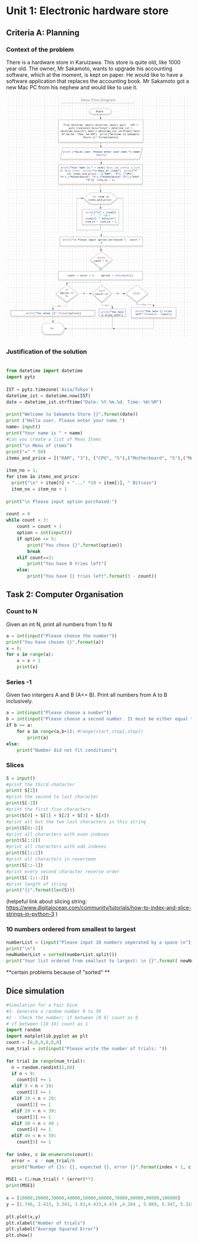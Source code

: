 # Unit 1: Electronic hardware store 

## Criteria A: Planning 

### Context of the problem 
There is a hardware store in Karuizawa. This store is quite old, like 1000 year old. The owner, Mr Sakamoto, wants to upgrade his accounting software, which at the moment, is kept on paper. He would like to have a software application that replaces the accounting book. Mr Sakamoto got a new Mac PC from his nephew and would  like to use it.

![Diagram](https://github.com/isabelandreatta1/Unit-1/blob/master/Flow%20Diagram.png) 

### Justification of the solution 
```.py 

from datetime import datetime
import pytz 

IST = pytz.timezone('Asia/Tokyo')
datetime_ist = datetime.now(IST)
date = datetime_ist.strftime("Date: %Y.%m.%d. Time: %H:%M")

print("Welcome to Sakamoto Store {}".format(date))
print ("Hello user. Please enter your name.")
name= input()
print("Your name is " + name)
#Can you create a list of Menu Items 
print("\n Menu of items") 
print("=" * 50)
items_and_price = [("RAM", "3"), ("CPU", "5"),("Motherboard", "5"),("Motherboard","5"),("GPU", "8")]

item_no = 1;  
for item in items_and_price: 
  print("\n" + item[0] + "..." *10 + item[1], " Bitcoin")
  item_no = item_no + 1

print("\n Please input option purchased:")

count = 0 
while count < 3:
    count = count + 1
    option = int(input())
    if option <= 5:
        print("You chose {}".format(option))
        break
    elif count==3:
        print("You have 0 tries left")
    else:
        print("You have {} tries left".format(3 - count))

```

## Task 2: Computer Organisation 

### Count to N 
Given an int N, print all numbers from 1 to N 

```.py 
a = int(input("Please choose the number"))
print("You have chosen {}".format(a))
x = 0;
for x in range(a):
    x = x + 1 
    print(x)
```
### Series -1 
Given two intergers A and B (A<= B). Print all numbers from A to B inclusively. 
```.py
a = int(input("Please choose a number"))
b = int(input("Please choose a second number. It must be either equal to or larger than the previous one"))
if b >= a:
    for a in range(a,b+1): #range(start,stop[,step]) 
        print(a)
else:
    print("Number did not fit conditions")
``` 
### Slices 
```.py
S = input()
#print the third chatacter 
print( S[2])
#print the second to last character 
print(S[-2])
#print the first five characters 
print(S[0] + S[1] + S[2] + S[3] + S[4]) 
#print all but the two last characters in this string 
print(S[0:-2]) 
#print all characters with even indexes
print(S[::2]) 
#print all characters with odd indexes 
print(S[1::2]) 
#print all characters in reverseee 
print(S[::-1]) 
#print every second character reverse order 
print(S[-1::-2]) 
#print length of string 
print("{}".format(len(S)))
```
(helpeful link about slicing string: https://www.digitalocean.com/community/tutorials/how-to-index-and-slice-strings-in-python-3 ) 

###  10 numbers ordered from smallest to largest 

```.py
numberList = (input("Please input 10 numbers seperated by a space \n"))
print("\n")
newNumberList = sorted(numberList.split()) 
print("Your list ordered from smallest to largest: \n {}".format( newNumberList)) 
```
**certain problems because of "sorted" ** 
## Dice simulation 
```.py
#Simulation for a Fair Dice
#1- Generate a random number 0 to 59
#2 - Check the number; if between [0 9] count as 0
# if between [10 19] count as 1
import random 
import matplotlib.pyplot as plt
count = [0,0,0,0,0,0]
num_trial = int(input("Please write the number of trials: "))

for trial in range(num_trial): 
  n = random.randint(1,60)
  if n < 9: 
    count[0] += 1
  elif 9 < n < 19: 
    count[1] += 1
  elif 19 < n < 29: 
    count[2] += 1
  elif 29 < n < 39: 
    count[3] += 1
  elif 39 < n < 49 :
    count[4] += 1 
  elif 49 < n < 59: 
    count[5] += 1

for index, c in enumerate(count): 
  error =  c - num_trial/6
  print("Number of {}s: {}, expected {}, error {}".format(index + 1, c, num_trial/6, error))
  
MSE1 = (1/num_trial) * (error)**2
print(MSE1)

x = [10000,20000,30000,40000,50000,60000,70000,80000,90000,100000]
y = [1.746, 2.413, 3.343, 3.83,4.433,4.474 ,4.284 , 5.089, 5.347, 5.324]

plt.plot(x,y) 
plt.xlabel("Number of trials")
plt.ylabel("Average Squared Error")
plt.show()

```

